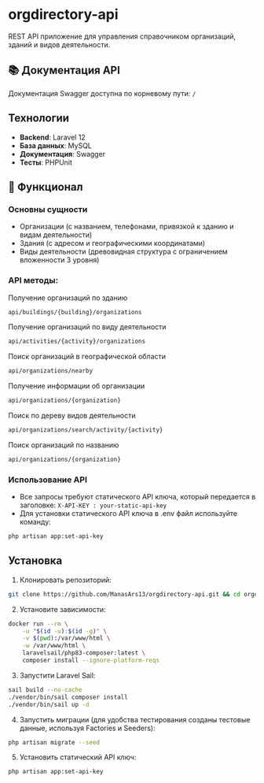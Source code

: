 # orgdirectory-api

REST API приложение для управления справочником организаций, зданий и видов деятельности.

## 📚 Документация API

Документация Swagger доступна по корневому пути:  `/`

## Технологии

-   **Backend**: Laravel 12
-   **База данных**: MySQL
-   **Документация**: Swagger
-   **Тесты**: PHPUnit

## 🚀 Функционал

### Основны сущности

-   Организации (с названием, телефонами, привязкой к зданию и видам деятельности)
-   Здания (с адресом и географическими координатами)
-   Виды деятельности (древовидная структура с ограничением вложенности 3 уровня)

### API методы:

Получение организаций по зданию
```bash
api/buildings/{building}/organizations
````

Получение организаций по виду деятельности
```bash
api/activities/{activity}/organizations
````

Поиск организаций в географической области
```bash
api/organizations/nearby
````

Получение информации об организации
```bash
api/organizations/{organization}
````

Поиск по дереву видов деятельности
```bash
api/organizations/search/activity/{activity}
````

Поиск организаций по названию
```bash
api/organizations/{organization}
````

### Использование API

-   Все запросы требуют статического API ключа, который передается в заголовке:
    `X-API-KEY : your-static-api-key`
-   Для установки статического API ключа в .env файл используйте команду:
```bash
php artisan app:set-api-key
```

## Установка

1. Клонировать репозиторий:

```bash
git clone https://github.com/ManasArs13/orgdirectory-api.git && cd orgdirectory-api
```

2. Установите зависимости:

```bash
docker run --rm \
    -u "$(id -u):$(id -g)" \
    -v $(pwd):/var/www/html \
    -w /var/www/html \
    laravelsail/php83-composer:latest \
    composer install --ignore-platform-reqs
```

3. Запустити Laravel Sail:

```bash
sail build --no-cache
./vendor/bin/sail composer install
./vendor/bin/sail up -d
```

4. Запустить миграции (для удобства тестирования созданы тестовые данные, используя Factories и Seeders):
```bash
php artisan migrate --seed
```

5. Установить статический API ключ:
```bash
php artisan app:set-api-key
```


